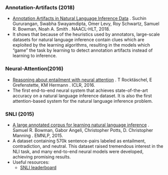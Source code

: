 ### Annotation-Artifacts (2018)
- [Annotation Artifacts in Natural Language Inference Data](http://aclweb.org/anthology/N18-2017) . Suchin Gururangan, Swabha Swayamdipta, Omer Levy, Roy Schwartz, Samuel R. Bowman, Noah A. Smith .  NAACL-HLT, 2018.
- It shows that because of the heuristics used by annotators, large-scale datasets for natural language inference contain clues which are exploited by the learning algorithms, resulting in the models which “game” the task by learning to detect annotation artifacts instead of learning to inference.

### Neural-Attention(2016)
- [Reasoning about entailment with neural attention](https://arxiv.org/pdf/1509.06664.pdf) . T Rocktäschel, E Grefenstette, KM Hermann . ICLR, 2016. 
- The first end-to-end neural system that achieves state-of-the-art accuracy on a natural language inference dataset. It is also the first attention-based system for the natural language inference problem. 

### SNLI (2015)
- [A large annotated corpus for learning natural language inference](https://arxiv.org/pdf/1508.05326.pdf) . Samuel R. Bowman, Gabor Angeli, Christopher Potts, D. Christopher Manning . EMNLP, 2015.
- A dataset containing 570k sentence-pairs labeled as entailment, contradiction, and neutral. This dataset raised tremendous interest in the NLI task, and many end-to-end neural models were developed, achieving promising results.
- Useful resources:
  - [SNLI leaderboard](https://nlp.stanford.edu/projects/snli/)
